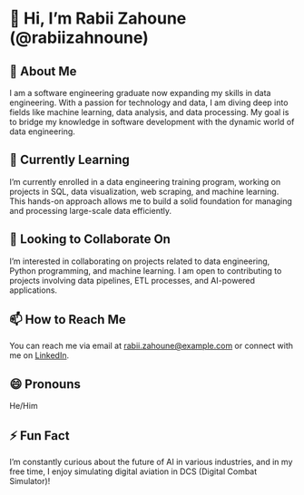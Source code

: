# 👋 Hi, I’m Rabii Zahoune (@rabiizahnoune)

## 👀 About Me
I am a software engineering graduate now expanding my skills in data engineering. With a passion for technology and data, I am diving deep into fields like machine learning, data analysis, and data processing. My goal is to bridge my knowledge in software development with the dynamic world of data engineering.

## 🌱 Currently Learning
I’m currently enrolled in a data engineering training program, working on projects in SQL, data visualization, web scraping, and machine learning. This hands-on approach allows me to build a solid foundation for managing and processing large-scale data efficiently.

## 💞️ Looking to Collaborate On
I’m interested in collaborating on projects related to data engineering, Python programming, and machine learning. I am open to contributing to projects involving data pipelines, ETL processes, and AI-powered applications.

## 📫 How to Reach Me
You can reach me via email at rabii.zahoune@example.com or connect with me on [LinkedIn](https://www.linkedin.com/in/rabii-zahoune/).

## 😄 Pronouns
He/Him

## ⚡ Fun Fact
I’m constantly curious about the future of AI in various industries, and in my free time, I enjoy simulating digital aviation in DCS (Digital Combat Simulator)!

<!---
rabiizahnoune/rabiizahnoune is a ✨ special ✨ repository because its `README.md` (this file) appears on your GitHub profile.
You can click the Preview link to take a look at your changes.
--->
